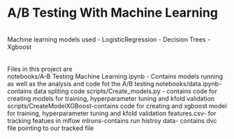 ﻿# A/B Testing With Machine Learning 
 <br/>
Machine learning models used 
    - LogisticRegression
    - Decision Trees
    - Xgboost

 <br/>
 <br/>
 <br/>
Files in this project are <br/>
notebooks/A-B Testing Machine Learning.ipynb - Contains models running as well as the analysis and code fot the A/B testing
notebooks/data.ipynb- contains data spliting code
scripts/Create_models.py - contains code for creating models for training, hyperparameter tuning and kfold validation
scripts/CreateModelXGBoost-contains code for creating and xgboost model for training, hyperparameter tuning and kfold validation
features.csv- for tracking featues in mlfow
mlruns-contains run histroy
data- contains dvc file pointing to our tracked file



